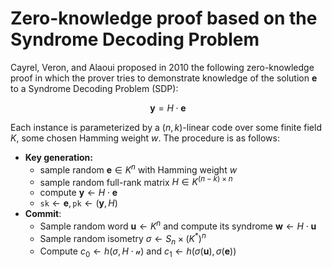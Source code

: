 # Zero-knowledge proof based on the Syndrome Decoding Problem
Cayrel, Veron, and Alaoui proposed in 2010 the following zero-knowledge proof in which the prover tries to demonstrate knowledge of the solution $\mathbf{e}$ to a Syndrome Decoding Problem (SDP): 

$$
\mathbf{y} = H\cdot\mathbf{e}
$$

Each instance is parameterized by a $(n, k)$-linear code over some finite field $K$, some chosen Hamming weight $w$. The procedure is as follows:

- **Key generation:**
    - sample random $\mathbf{e} \in K^n$ with Hamming weight $w$
    - sample random full-rank matrix $H \in K^{(n-k)\times n}$
    - compute $\mathbf{y} \leftarrow H\cdot\mathbf{e}$
    - $\texttt{sk} \leftarrow \mathbf{e}, \texttt{pk} \leftarrow (\mathbf{y}, H)$
- **Commit**:
    - Sample random word $\mathbf{u} \leftarrow K^n$ and compute its syndrome $\mathbf{w} \leftarrow H\cdot\mathbf{u}$
    - Sample random isometry $\sigma \leftarrow S_n \times (K^*)^n$
    - Compute $c_0 \leftarrow h(\sigma, H\cdot\mathcal{u})$ and $c_1 \leftarrow h(\sigma(\mathbf{u}), \sigma(\mathbf{e}))$